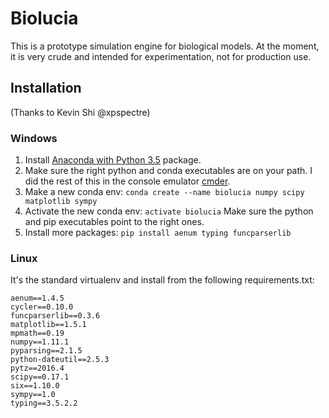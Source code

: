 # Biolucia
This is a prototype simulation engine for biological models. At the moment, it is very crude and intended for experimentation, not for production use.

## Installation
(Thanks to Kevin Shi @xpspectre)

### Windows
1. Install [Anaconda with Python 3.5](https://www.continuum.io/downloads) package.
2. Make sure the right python and conda executables are on your path. I did the rest of this in the console emulator [cmder](http://cmder.net/).
3. Make a new conda env: `conda create --name biolucia numpy scipy matplotlib sympy` 
4. Activate the new conda env: `activate biolucia`  Make sure the python and pip executables point to the right ones.
5. Install more packages: `pip install aenum typing funcparserlib`

### Linux
It's the standard virtualenv and install from the following requirements.txt:
```
aenum==1.4.5
cycler==0.10.0
funcparserlib==0.3.6
matplotlib==1.5.1
mpmath==0.19
numpy==1.11.1
pyparsing==2.1.5
python-dateutil==2.5.3
pytz==2016.4
scipy==0.17.1
six==1.10.0
sympy==1.0
typing==3.5.2.2
```